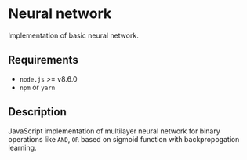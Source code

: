 # Neural network
Implementation of basic neural network.

## Requirements

  * `node.js` >= v8.6.0
  * `npm` or `yarn`

## Description

JavaScript implementation of multilayer neural network for binary operations like `AND`, `OR` based on sigmoid function with backpropogation learning.